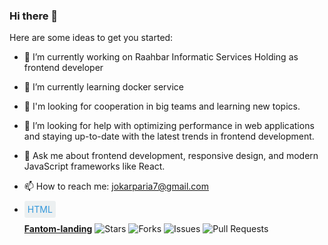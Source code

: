 ### Hi there 👋

Here are some ideas to get you started:

- 🔭 I’m currently working on Raahbar Informatic Services Holding as frontend developer
- 🌱 I’m currently learning docker service 
- 👯  I'm looking for cooperation in big teams and learning new topics.
- 🤔  I’m looking for help with optimizing performance in web applications and staying up-to-date with the latest trends in frontend development.
- 💬 Ask me about frontend development, responsive design, and modern JavaScript frameworks like React.
- 📫 How to reach me: jokarparia7@gmail.com
  
- <span style="color: #3498db; background-color: #ecf0f1; padding: 5px; border-radius: 3px;">HTML</span>

    <tr>
      <td><a href="https://github.com/mohsen-salehi/fantom-landing-page"><b>Fantom-landing</b></a></td>
      <td><img alt="Stars" src="https://img.shields.io/github/stars/mohsen-salehi/fantom-landing-page?style=flat-square&labelColor=343b41"/></td>
      <td><img alt="Forks" src="https://img.shields.io/github/forks/mohsen-salehi/fantom-landing-page?style=flat-square&labelColor=343b41"/></td>
      <td><img alt="Issues" src="https://img.shields.io/github/issues/mohsen-salehi/fantom-landing-page?style=flat-square&labelColor=343b41"/></td>
      <td><img alt="Pull Requests" src="https://img.shields.io/github/issues-pr/mohsen-salehi/fantom-landing-page?style=flat-square&labelColor=343b41"/></td>
    </tr>
